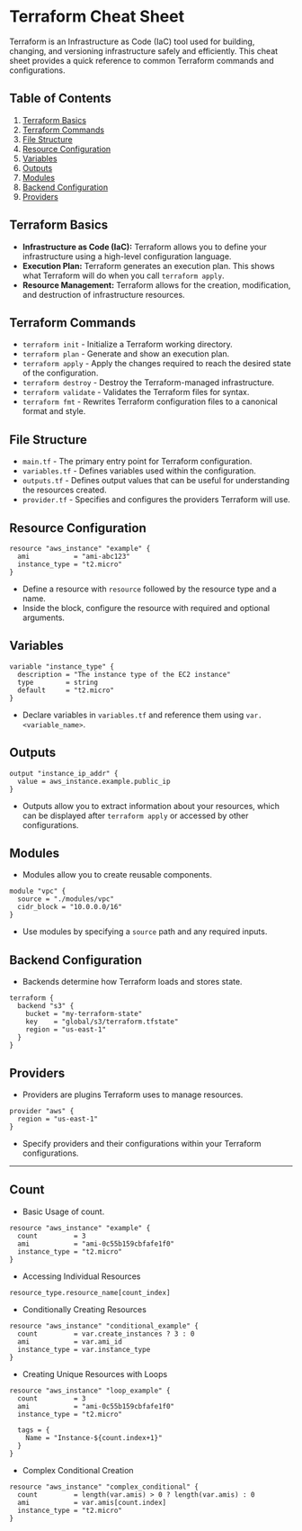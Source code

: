 # Terraform Cheat Sheet

Terraform is an Infrastructure as Code (IaC) tool used for building, changing, and versioning infrastructure safely and efficiently. This cheat sheet provides a quick reference to common Terraform commands and configurations.

## Table of Contents

1. [Terraform Basics](#terraform-basics)
2. [Terraform Commands](#terraform-commands)
3. [File Structure](#file-structure)
4. [Resource Configuration](#resource-configuration)
5. [Variables](#variables)
6. [Outputs](#outputs)
7. [Modules](#modules)
8. [Backend Configuration](#backend-configuration)
9. [Providers](#providers)

## Terraform Basics

- **Infrastructure as Code (IaC):** Terraform allows you to define your infrastructure using a high-level configuration language.
- **Execution Plan:** Terraform generates an execution plan. This shows what Terraform will do when you call `terraform apply`.
- **Resource Management:** Terraform allows for the creation, modification, and destruction of infrastructure resources.

## Terraform Commands

- `terraform init` - Initialize a Terraform working directory.
- `terraform plan` - Generate and show an execution plan.
- `terraform apply` - Apply the changes required to reach the desired state of the configuration.
- `terraform destroy` - Destroy the Terraform-managed infrastructure.
- `terraform validate` - Validates the Terraform files for syntax.
- `terraform fmt` - Rewrites Terraform configuration files to a canonical format and style.

## File Structure

- `main.tf` - The primary entry point for Terraform configuration.
- `variables.tf` - Defines variables used within the configuration.
- `outputs.tf` - Defines output values that can be useful for understanding the resources created.
- `provider.tf` - Specifies and configures the providers Terraform will use.

## Resource Configuration

```hcl
resource "aws_instance" "example" {
  ami           = "ami-abc123"
  instance_type = "t2.micro"
}
```

- Define a resource with `resource` followed by the resource type and a name.
- Inside the block, configure the resource with required and optional arguments.

## Variables

```hcl
variable "instance_type" {
  description = "The instance type of the EC2 instance"
  type        = string
  default     = "t2.micro"
}
```

- Declare variables in `variables.tf` and reference them using `var.<variable_name>`.

## Outputs

```hcl
output "instance_ip_addr" {
  value = aws_instance.example.public_ip
}
```

- Outputs allow you to extract information about your resources, which can be displayed after `terraform apply` or accessed by other configurations.

## Modules

- Modules allow you to create reusable components.

```hcl
module "vpc" {
  source = "./modules/vpc"
  cidr_block = "10.0.0.0/16"
}
```

- Use modules by specifying a `source` path and any required inputs.

## Backend Configuration

- Backends determine how Terraform loads and stores state.

```hcl
terraform {
  backend "s3" {
    bucket = "my-terraform-state"
    key    = "global/s3/terraform.tfstate"
    region = "us-east-1"
  }
}
```

## Providers

- Providers are plugins Terraform uses to manage resources.

```hcl
provider "aws" {
  region = "us-east-1"
}
```

- Specify providers and their configurations within your Terraform configurations.

---

## Count

- Basic Usage of count.
  
```hcl
resource "aws_instance" "example" {
  count         = 3
  ami           = "ami-0c55b159cbfafe1f0"
  instance_type = "t2.micro"
}
```

- Accessing Individual Resources
```hcl
resource_type.resource_name[count_index]
```
- Conditionally Creating Resources
```hcl
resource "aws_instance" "conditional_example" {
  count         = var.create_instances ? 3 : 0
  ami           = var.ami_id
  instance_type = var.instance_type
}
```
- Creating Unique Resources with Loops
```hcl
resource "aws_instance" "loop_example" {
  count         = 3
  ami           = "ami-0c55b159cbfafe1f0"
  instance_type = "t2.micro"

  tags = {
    Name = "Instance-${count.index+1}"
  }
}
```
- Complex Conditional Creation
```hcl
resource "aws_instance" "complex_conditional" {
  count         = length(var.amis) > 0 ? length(var.amis) : 0
  ami           = var.amis[count.index]
  instance_type = "t2.micro"
}
```
